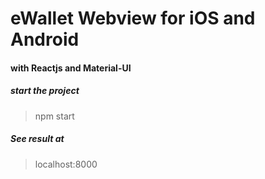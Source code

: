 # eWallet Webview for iOS and Android
#### with Reactjs and Material-UI

##### start the project
> npm start

##### See result at
>localhost:8000


